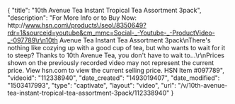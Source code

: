 {
    "title": "10th Avenue Tea  Instant Tropical Tea Assortment  3pack",
    "description": "For More Info or to Buy Now: http:\/\/www.hsn.com\/products\/seo\/8350649?rdr=1&sourceid=youtube&cm_mmc=Social-_-Youtube-_-ProductVideo-_-097789\r\n10th Avenue Tea Instant Tea Assortment  3pack\nThere's nothing like cozying up with a good cup of tea, but who wants to wait for it to steep? Thanks to 10th Avenue Tea, you don't have to wait to...\r\nPrices shown on the previously recorded video may not represent the current price.  View hsn.com to view the current selling price. HSN Item #097789",
    "videoid": "112338940",
    "date_created": "1493019407",
    "date_modified": "1503417993",
    "type": "captivate",
    "layout": "video",
    "url": "\/v\/10th-avenue-tea-instant-tropical-tea-assortment-3pack\/112338940"
}